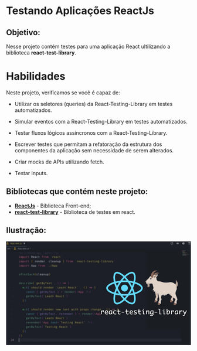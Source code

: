 # Testando Aplicações ReactJs  
  
## Objetivo: 
Nesse projeto contém testes para uma aplicação React ultilizando a biblioteca **react-test-library**.


# Habilidades

Neste projeto, verificamos se você é capaz de:

* Utilizar os seletores (queries) da React-Testing-Library em testes automatizados.

* Simular eventos com a React-Testing-Library em testes automatizados.

* Testar fluxos lógicos assíncronos com a React-Testing-Library.

* Escrever testes que permitam a refatoração da estrutura dos componentes da aplicação sem necessidade de serem alterados.

* Criar mocks de APIs utilizando fetch.

* Testar inputs.

## Bibliotecas que contém neste projeto:
* **[ReactJs](https://pt-br.reactjs.org/)** - Biblioteca Front-end;
* **[react-test-library](https://testing-library.com/docs/react-testing-library/intro/)** - Biblioteca de testes em react.
​  
## Ilustração:

![](./src/assets/ilustrator.png)

